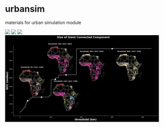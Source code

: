 # urbansim
materials for urban simulation module

![](https://github.com/asrenninger/urbansim/raw/main/images/scenarios.gif)
![](https://github.com/asrenninger/urbansim/raw/main/images/africaspint.png)
![](https://github.com/asrenninger/urbansim/raw/main/images/accessibility.gif)
![](https://github.com/asrenninger/urbansim/raw/main/images/percolation.png)
